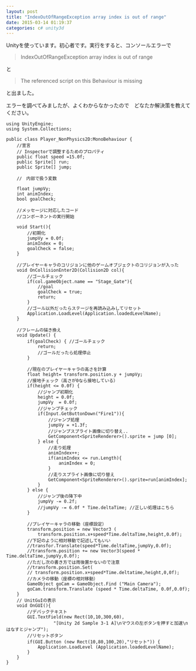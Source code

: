 ```yaml
---
layout: post
title: "IndexOutOfRangeException array index is out of range"
date: 2015-03-14 01:19:37
categories: c# unity3d
---
```

<p>Unityを使っています。初心者です。実行をすると、コンソールエラーで</p>

<blockquote>
  <p>IndexOutOfRangeException array index is out of range</p>
</blockquote>

<p>と</p>

<blockquote>
  <p>The  referenced script on this  Behaviour is missing</p>
</blockquote>

<p>と出ました。</p>

<p>エラーを調べてみましたが、よくわからなかったので　どなたか解決策を教えてください。</p>

<pre><code>using UnityEngine;
using System.Collections;

public class Player_NonPhysics2D:MonoBehaviour {
    //宣言
    // Inspectorで調整するためのプロパティ
    public float speed =15.0f;
    public Sprite[] run;
    public Sprite[] jump;

    //　内部で扱う変数

    float jumpVy;
    int animIndex;
    bool goalCheck;

    //メッセージに対応したコード
    //コンポーネントの実行開始

    void Start(){
        //初期化
        jumpVy = 0.0f;
        animIndex = 0;
        goalCheck = false;
    }

    //プレイヤーキャラのコリジョンに他のゲームオブジェクトのコリジョンが入った
    void OnCollisionEnter2D(Collision2D col){
        //ゴールチェック
        if(col.gameObject.name == "Stage_Gate"){
            //goal
            goalCheck = true;
            return;
        }
        //ゴール以外だったらステージを再読み込みしてリセット
        Application.LoadLevel(Application.loadedLevelName);
    }

    //フレームの描き換え
    void Update() {
        if(goalCheck) { //ゴールチェック
            return;
            //ゴールだったら処理停止
        }

        //現在のプレイヤーキャラの高さを計算
        float height= transform.position.y + jumpVy;
        //接地チェック（高さが0なら接地している）
        if(height &lt;= 0.0f) {
            //ジャンプ初期化
            height = 0.0f;
            jumpVy  = 0.0f;
            //ジャンプチェック
            if(Input.GetButtonDown("Fire1")){
                //ジャンプ処理
                jumpVy = +1.3f;
                //ジャンプスプライト画像に切り替え..
                GetComponent&lt;SpriteRenderer&gt;().sprite = jump [0];
            } else {
                //走り処理
                animIndex++;
                if(animIndex &lt;= run.Length){
                    animIndex = 0;
                }
                //走りスプライト画像に切り替え
                GetComponent&lt;SpriteRenderer&gt;().sprite=run[animIndex];
            }
        } else {
            //ジャンプ後の降下中
            jumpVy -= 0.2f;
            //jumpVy -= 6.0f * Time.deltaTime; //正しい処理はこちら
        }

        //プレイヤーキャラの移動（座標設定）
        transform.position = new Vector3 (
            transform.position.x+speed*Time.deltaTime,height,0.0f);
        //下記のように相対移動で記述してもいい
        //transfor.Translate(speed*Time.deltaTime,jumpVy,0.0f);
        //transform.position += new Vector3(speed * Time.deltaTime,jumpVy,0.0f);
        //ただし次の書き方では雨後置かないので注意
        //transform.position.Set(
        // transform.position.x+speed*Time.deltatime,height,0,0f);
        //カメラの移動（座標の相対移動）
        GameObject goCam = GameObject.Find ("Main Camera");
        goCam.transform.Translate (speed * Time.deltaTime, 0.0f,0.0f);
    }
    // UnitGuIの表示
    void OnGUI(){
        //デバックテキスト
        GUI.TextField(new Rect(10,10,300,60),
                  "[Unity 2d Sample 3-1 A]\nマウスの左ボタンを押すと加速\nはなすとジャンプ");
        //リセットボタン
        if(GUI.Button (new Rect(10,80,100,20),"リセット")) {
            Application.LoadLevel (Application.loadedLevelName);
        }
    }
}
</code></pre>
